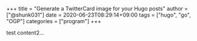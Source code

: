 +++
title = "Generate a TwitterCard image for your Hugo posts"
author = ["@shunk031"]
date = 2020-06-23T08:29:14+09:00
tags = ["hugo", "go", "OGP"]
categories = ["program"]
+++

test content2...
